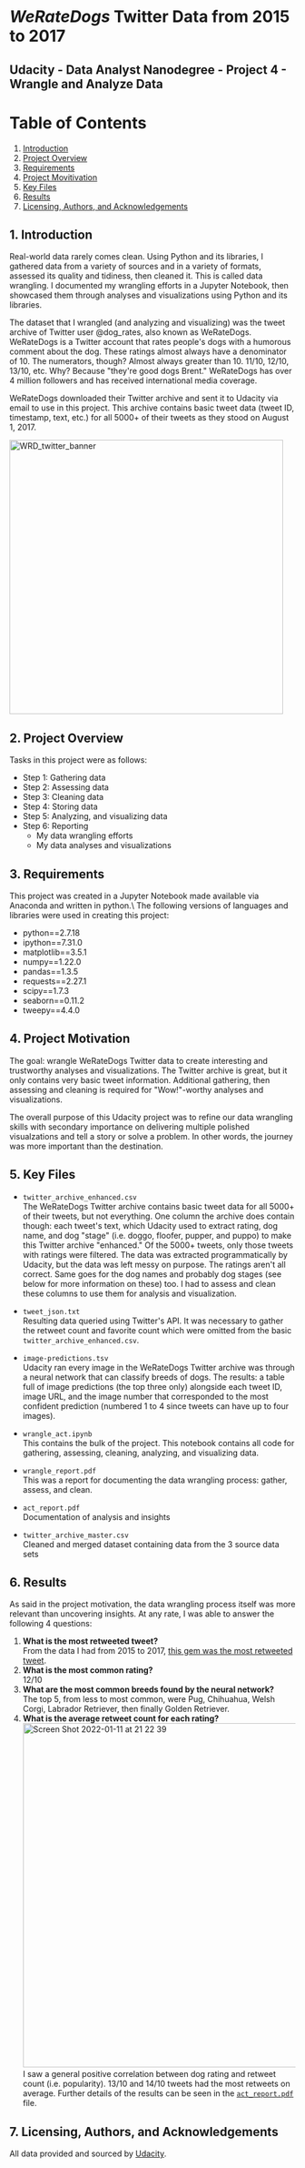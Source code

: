 # _WeRateDogs_ Twitter Data from 2015 to 2017
## Udacity - Data Analyst Nanodegree - Project 4 - Wrangle and Analyze Data
# Table of Contents

1. [Introduction](#introduction)
2. [Project Overview](#project)
3. [Requirements](#requirements)
4. [Project Movitivation](#motivation)
5. [Key Files](#files)
6. [Results](#results)
7. [Licensing, Authors, and Acknowledgements](#licensing)

## 1. Introduction<a id="introduction"></a>
Real-world data rarely comes clean. Using Python and its libraries, I gathered data from a variety of sources and in a variety of formats, assessed its quality and tidiness, then cleaned it. This is called data wrangling. I documented my wrangling efforts in a Jupyter Notebook, then showcased them through analyses and visualizations using Python and its libraries.

The dataset that I wrangled (and analyzing and visualizing) was the tweet archive of Twitter user @dog_rates, also known as WeRateDogs. WeRateDogs is a Twitter account that rates people's dogs with a humorous comment about the dog. These ratings almost always have a denominator of 10. The numerators, though? Almost always greater than 10. 11/10, 12/10, 13/10, etc. Why? Because "they're good dogs Brent." WeRateDogs has over 4 million followers and has received international media coverage.

WeRateDogs downloaded their Twitter archive and sent it to Udacity via email to use in this project. This archive contains basic tweet data (tweet ID, timestamp, text, etc.) for all 5000+ of their tweets as they stood on August 1, 2017.

<img width="482" alt="WRD_twitter_banner" src="https://user-images.githubusercontent.com/68494141/148898814-5c45e176-f36e-4895-be21-9cde60124cd0.png">

## 2. Project Overview<a id="project"></a>
Tasks in this project were as follows:

* Step 1: Gathering data
* Step 2: Assessing data
* Step 3: Cleaning data
* Step 4: Storing data
* Step 5: Analyzing, and visualizing data
* Step 6: Reporting
  - My data wrangling efforts
  - My data analyses and visualizations

## 3. Requirements<a id="requirements"></a>

This project was created in a Jupyter Notebook made available via Anaconda and written in python.\ 
The following versions of languages and libraries were used in creating this project:
- python==2.7.18
- ipython==7.31.0
- matplotlib==3.5.1
- numpy==1.22.0
- pandas==1.3.5
- requests==2.27.1
- scipy==1.7.3
- seaborn==0.11.2
- tweepy==4.4.0

## 4. Project Motivation<a id="motivation"></a>

The goal: wrangle WeRateDogs Twitter data to create interesting and trustworthy analyses and visualizations. The Twitter archive is great, but it only contains very basic tweet information. Additional gathering, then assessing and cleaning is required for "Wow!"-worthy analyses and visualizations.

The overall purpose of this Udacity project was to refine our data wrangling skills with secondary importance on delivering multiple polished visualzations and tell a story or solve a problem. In other words, the journey was more important than the destination. 

## 5. Key Files<a id="files"></a>
- `twitter_archive_enhanced.csv`\
The WeRateDogs Twitter archive contains basic tweet data for all 5000+ of their tweets, but not everything. One column the archive does contain though: each tweet's text, which Udacity used to extract rating, dog name, and dog "stage" (i.e. doggo, floofer, pupper, and puppo) to make this Twitter archive "enhanced." Of the 5000+ tweets, only those tweets with ratings were filtered.
The data was extracted programmatically by Udacity, but the data was left messy on purpose. The ratings aren't all correct. Same goes for the dog names and probably dog stages (see below for more information on these) too. I had to assess and clean these columns to use them for analysis and visualization.

- `tweet_json.txt`\
Resulting data queried using Twitter's API. It was necessary to gather the retweet count and favorite count which were omitted from the basic `twitter_archive_enhanced.csv`. 

- `image-predictions.tsv`\
Udacity ran every image in the WeRateDogs Twitter archive was through a neural network that can classify breeds of dogs. The results: a table full of image predictions (the top three only) alongside each tweet ID, image URL, and the image number that corresponded to the most confident prediction (numbered 1 to 4 since tweets can have up to four images).

- `wrangle_act.ipynb`\
This contains the bulk of the project. This notebook contains all code for gathering, assessing, cleaning, analyzing, and visualizing data.

- `wrangle_report.pdf`\
This was a report for documenting the data wrangling process: gather, assess, and clean.

- `act_report.pdf`\
Documentation of analysis and insights

- `twitter_archive_master.csv`\
Cleaned and merged dataset containing data from the 3 source data sets


## 6. Results<a id="results"></a>
As said in the project motivation, the data wrangling process itself was more relevant than uncovering insights. At any rate, I was able to answer the following 4 questions:
1. **What is the most retweeted tweet?**\
From the data I had from 2015 to 2017, [this gem was the most retweeted tweet](https://twitter.com/dog_rates/status/744234799360020481).
2. **What is the most common rating?**\
12/10
3. **What are the most common breeds found by the neural network?**\
The top 5, from less to most common, were Pug, Chihuahua, Welsh Corgi, Labrador Retriever, then finally Golden Retriever. 
4. **What is the average retweet count for each rating?**\
<img width="605" alt="Screen Shot 2022-01-11 at 21 22 39" src="https://user-images.githubusercontent.com/68494141/148941805-da0b6ab3-cc4f-4eab-8ef4-55d1c06fa630.png">\
I saw a general positive correlation between dog rating and retweet count (i.e. popularity). 13/10 and 14/10 tweets had the most retweets on average. 
Further details of the results can be seen in the [`act_report.pdf`](https://github.com/keenan-cooper/WeRateDogs-Twitter-Data-from-2015-to-2017/blob/main/03_act_report.pdf) file.

## 7. Licensing, Authors, and Acknowledgements<a id="licensing"></a>
All data provided and sourced by [Udacity](https://www.udacity.com). 
